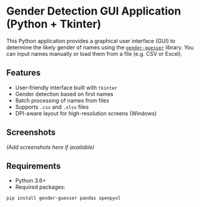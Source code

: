 # Gender Detection GUI Application (Python + Tkinter)

This Python application provides a graphical user interface (GUI) to determine the likely gender of names using the [`gender-guesser`](https://pypi.org/project/gender-guesser/) library. You can input names manually or load them from a file (e.g. CSV or Excel).

## Features

- User-friendly interface built with `tkinter`
- Gender detection based on first names
- Batch processing of names from files
- Supports `.csv` and `.xlsx` files
- DPI-aware layout for high-resolution screens (Windows)

## Screenshots

*(Add screenshots here if available)*

## Requirements

- Python 3.6+
- Required packages:

```bash
pip install gender-guesser pandas openpyxl
